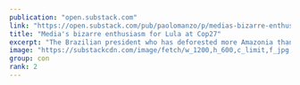 ```yaml
---
publication: "open.substack.com"
link: "https://open.substack.com/pub/paolomanzo/p/medias-bizarre-enthusiasm-for-lula"
title: "Media's bizarre enthusiasm for Lula at Cop27"
excerpt: "The Brazilian president who has deforested more Amazonia than Bolsonaro arrives at the UN climate summit aboard the jet of a convict. But the media treat him as the new Greta. My analysis here"
image: "https://substackcdn.com/image/fetch/w_1200,h_600,c_limit,f_jpg,q_auto:good,fl_progressive:steep/https%3A%2F%2Fbucketeer-e05bbc84-baa3-437e-9518-adb32be77984.s3.amazonaws.com%2Fpublic%2Fimages%2F514abfd7-43bf-43a3-9c42-d1507874a6e5_900x506.jpeg"
group: con
rank: 2
---
```

